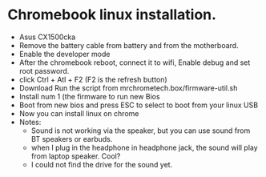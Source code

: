 # Chromebook linux installation.
- Asus CX1500cka
- Remove the battery cable from battery and from the motherboard.
- Enable the developer mode
- After the chromebook reboot, connect it to wifi, Enable debug and set root password.
- click Ctrl + Atl + F2 (F2 is the refresh button)
- Download Run the script from mrchrometech.box/firmware-util.sh
- Install num 1 (the firmware to run new Bios
- Boot from new bios and press ESC to select to boot from your linux USB
- Now you can install linux on chrome
- Notes:
     - Sound is not working via the speaker, but you can use sound from BT speakers or earbuds.
     - when I plug in the headphone in headphone jack, the sound will play from laptop speaker. Cool?
     - I could not find the drive for the sound yet.
